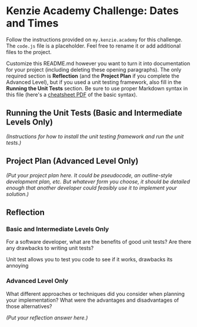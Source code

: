 # Kenzie Academy Challenge: Dates and Times

Follow the instructions provided on `my.kenzie.academy` for this challenge. The `code.js` file is a placeholder. Feel free to rename it or add additional files to the project.

Customize this README.md however you want to turn it into documentation for your project (including deleting these opening paragraphs). The only required section is **Reflection** (and the **Project Plan** if you complete the Advanced Level), but if you used a unit testing framework, also fill in the **Running the Unit Tests** section. Be sure to use proper Markdown syntax in this file (here's a [cheatsheet PDF](https://guides.github.com/pdfs/markdown-cheatsheet-online.pdf) of the basic syntax).

## Running the Unit Tests (Basic and Intermediate Levels Only)

_(Instructions for how to install the unit testing framework and run the unit tests.)_

## Project Plan (Advanced Level Only)

_(Put your project plan here. It could be pseudocode, an outline-style development plan, etc. But whatever form you choose, it should be detailed enough that another developer could feasibly use it to implement your solution.)_

## Reflection

### Basic and Intermediate Levels Only

For a software developer, what are the benefits of good unit tests? Are there any drawbacks to writing unit tests?

Unit test allows you to test you code to see if it works, drawbacks its annoying

### Advanced Level Only

What different approaches or techniques did you consider when planning your implementation? What were the advantages and disadvantages of those alternatives?

_(Put your reflection answer here.)_
